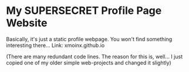 # My SUPERSECRET Profile Page Website

Basically, it's just a static profile webpage. You won't find something interesting there...
Link: xmoinx.github.io

(There are many redundant code lines. The reason for this is, well... I just copied one of my older simple web-projects and changed it slightly)